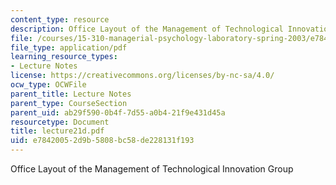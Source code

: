 ```yaml
---
content_type: resource
description: Office Layout of the Management of Technological Innovation Group
file: /courses/15-310-managerial-psychology-laboratory-spring-2003/e78420052d9b5808bc58de228131f193_lecture21d.pdf
file_type: application/pdf
learning_resource_types:
- Lecture Notes
license: https://creativecommons.org/licenses/by-nc-sa/4.0/
ocw_type: OCWFile
parent_title: Lecture Notes
parent_type: CourseSection
parent_uid: ab29f590-0b4f-7d55-a0b4-21f9e431d45a
resourcetype: Document
title: lecture21d.pdf
uid: e7842005-2d9b-5808-bc58-de228131f193
---
```

Office Layout of the Management of Technological Innovation Group